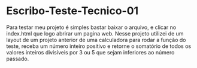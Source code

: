 # Escribo-Teste-Tecnico-01

Para testar meu projeto é simples bastar baixar o arquivo, e clicar no index.html que logo abrirar um pagina web.
Nesse projeto utilizei de um layout de um projeto anterior de uma calculadora para rodar a função do teste,
receba um número inteiro positivo e retorne o
somatório de todos os valores inteiros divisíveis por 3 ou 5 que sejam inferiores ao
número passado.

